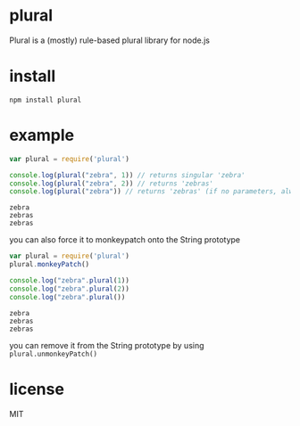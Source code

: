 # plural
Plural is a (mostly) rule-based plural library for node.js

# install

```
npm install plural
```

# example

```js
var plural = require('plural')

console.log(plural("zebra", 1)) // returns singular 'zebra'
console.log(plural("zebra", 2)) // returns 'zebras'
console.log(plural("zebra")) // returns 'zebras' (if no parameters, always returns plural)
```

```
zebra
zebras
zebras
```

you can also force it to monkeypatch onto the String prototype
```js
var plural = require('plural')
plural.monkeyPatch()

console.log("zebra".plural(1))
console.log("zebra".plural(2))
console.log("zebra".plural())
```

```
zebra
zebras
zebras
```

you can remove it from the String prototype by using `plural.unmonkeyPatch()`

# license
MIT
